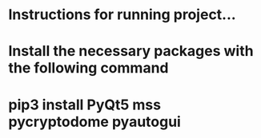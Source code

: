 # Instructions for running project...

# Install the necessary packages with the following command
# pip3 install PyQt5 mss pycryptodome pyautogui
